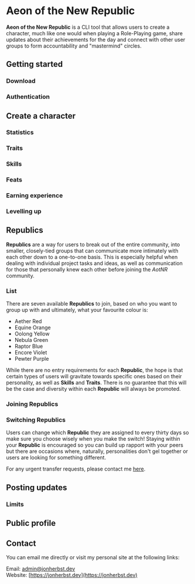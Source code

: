 # Aeon of the New Republic

**Aeon of the New Republic** is a CLI tool that allows users to create a character, much like one would when playing a Role-Playing game, share updates about their achievements for the day and connect with other user groups to form accountability and "mastermind" circles.

## Getting started

### Download

### Authentication

## Create a character

### Statistics

### Traits

### Skills

### Feats

### Earning experience

### Levelling up

## Republics

**Republics** are a way for users to break out of the entire community, into smaller, closely-tied groups that can communicate more intimately with each other down to a one-to-one basis. This is especially helpful when dealing with individual project tasks and ideas, as well as communication for those that personally knew each other before joining the *AotNR* community. 

### List

There are seven available **Republics** to join, based on who you want to group up with and ultimately, what your favourite colour is:

- Aether Red
- Equine Orange
- Oolong Yellow
- Nebula Green
- Raptor Blue
- Encore Violet
- Pewter Purple

While there are no entry requirements for each **Republic**, the hope is that certain types of users will gravitate towards specific ones based on their personality, as well as **Skills** and **Traits**. There is no guarantee that this will be the case and diversity within each **Republic** will always be promoted.

### Joining Republics

### Switching Republics

Users can change which **Republic** they are assigned to every thirty days so make sure you choose wisely when you make the switch! Staying within your **Republic** is encouraged so you can build up rapport with your peers but there are occasions where, naturally, personalities don't gel together or users are looking for something different.

For any urgent transfer requests, please contact me [here](mailto:admin@jonherbst.dev).

## Posting updates

### Limits

## Public profile

## Contact

You can email me directly or visit my personal site at the following links:

Email: [admin@jonherbst.dev](mailto:admin@jonherbst.dev)<br />
Website: [https://jonherbst.dev](https://jonherbst.dev)
